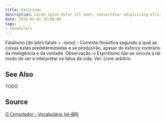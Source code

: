 ```yaml
---
title: Fatalismo
description: Lorem ipsum dolor sit amet, consectetur adipisicing elit, sed do eiusmod tempor incididunt ut labore et dolore magna aliqua.  TODO
date: 2019-02-01 19:00:00
tags:
- vocabulary
---
```


Fatalismo [do latim fatale + -ismo] - Corrente filosófica segundo a qual as coisas estão predeterminadas e se produzirão, apesar do esforço contrário da inteligência e da vontade. Observação: o Espiritismo não se vincula a tal modo de ver e interpretar os fatos da vida. Ver: Livre-arbítrio.

## See Also
TODO

## Source
[O Consolador - Vocabulário (pt-BR)](http://www.oconsolador.com.br/linkfixo/vocabulario/principal.html)


